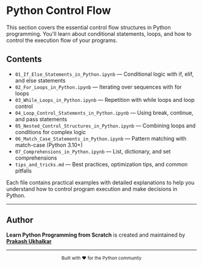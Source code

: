 # Python Control Flow

This section covers the essential control flow structures in Python programming. You'll learn about conditional statements, loops, and how to control the execution flow of your programs.

## Contents

- `01_If_Else_Statements_in_Python.ipynb` — Conditional logic with if, elif, and else statements
- `02_For_Loops_in_Python.ipynb` — Iterating over sequences with for loops  
- `03_While_Loops_in_Python.ipynb` — Repetition with while loops and loop control
- `04_Loop_Control_Statements_in_Python.ipynb` — Using break, continue, and pass statements
- `05_Nested_Control_Structures_in_Python.ipynb` — Combining loops and conditions for complex logic
- `06_Match_Case_Statements_in_Python.ipynb` — Pattern matching with match-case (Python 3.10+)
- `07_Comprehensions_in_Python.ipynb` — List, dictionary, and set comprehensions
- `tips_and_tricks.md` — Best practices, optimization tips, and common pitfalls

Each file contains practical examples with detailed explanations to help you understand how to control program execution and make decisions in Python.

---

## Author

**Learn Python Programming from Scratch** is created and maintained by [**Prakash Ukhalkar**](https://github.com/prakash-ukhalkar)

---

<div align="center">
  <sub>Built with ❤️ for the Python community</sub>
</div>